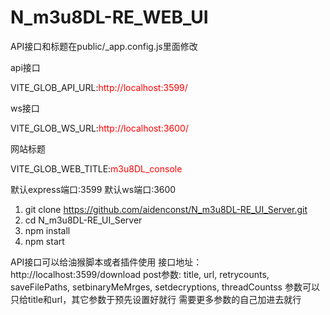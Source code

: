 # N_m3u8DL-RE_WEB_UI

API接口和标题在public/_app.config.js里面修改

api接口

VITE_GLOB_API_URL:<span style="color:red;">http://localhost:3599/</span>

ws接口

VITE_GLOB_WS_URL:<span style="color:red;">http://localhost:3600/

网站标题

VITE_GLOB_WEB_TITLE:<span style="color:red;">m3u8DL_console</span>

默认express端口:3599
默认ws端口:3600

1. git clone https://github.com/aidenconst/N_m3u8DL-RE_UI_Server.git
2. cd N_m3u8DL-RE_UI_Server
3. npm install
4. npm start

API接口可以给油猴脚本或者插件使用
接口地址：http://localhost:3599/download
post参数:
title,
url,
retrycounts,
saveFilePaths,
setbinaryMeMrges,
setdecryptions,
threadCountss
参数可以只给title和url，其它参数于预先设置好就行
需要更多参数的自己加进去就行
